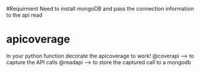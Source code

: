 #Requirment
Need to install mongoDB and pass the connection information to the api read

# apicoverage
In your python function decorate the apicoverage to work!
@coverapi --> to capture the API calls
@readapi --> to store the captured call to a mongodb
